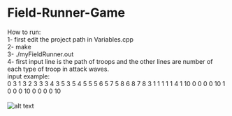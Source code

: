 # Field-Runner-Game
How to run:<br/>
1- first edit the project path in Variables.cpp<br/>
2- make<br/>
3- ./myFieldRunner.out <br/>
4- first input line is the path of troops and the other lines are number of each type of troop in attack waves. <br/>
input example: <br/>
0 3 1 3 2 3 3 3 4 3 5 3 5 4 5 5 5 6 5 7 5 8 6 8 7 8
3 1 1 1 
1 1 4 1 
10 0 0 0 
0 10 1 0 
0 0 10 0 
0 0 0 10 
<br/>
<br/>
![alt text](start_page.png)
